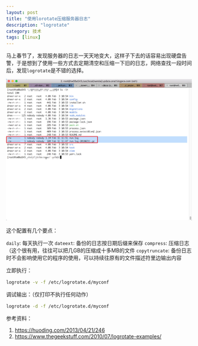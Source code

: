 ```yaml
---
layout: post
title: "使用lorotate压缩服务器日志"
description: "logrotate"
category: 技术
tags: [linux]
---
```


马上春节了，发现服务器的日志一天天地变大，这样子下去的话容易出现硬盘告警，于是想到了使用一些方式去定期清空和压缩一下旧的日志，网络查找一段时间后，发现`logrotate`是不错的选择。

![-w982](/assets/images/15183212133190.jpg)

这个配置有几个要点：

`daily`: 每天执行一次
`dateext`: 备份的日志按日期后缀来保存
`compress`: 压缩日志（这个很有用，往往可以把几GB的压缩成十多MB的文件
`copytruncate`: 备份日志时不会影响使用它的程序的使用，可以持续往原有的文件描述符里边输出内容

立即执行：

```sh
logrotate -v -f /etc/logrotate.d/myconf
```

调试输出：（仅打印不执行任何动作）

```sh
logrotate -d -f /etc/logrotate.d/myconf
```




参考资料：
1. https://huoding.com/2013/04/21/246
2. https://www.thegeekstuff.com/2010/07/logrotate-examples/


